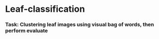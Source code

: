 # Leaf-classification
### Task: Clustering leaf images using visual bag of words, then perform evaluate


